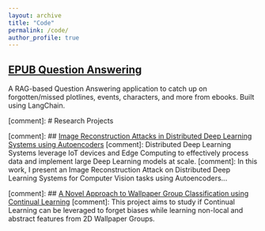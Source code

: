 ```yaml
---
layout: archive
title: "Code"
permalink: /code/
author_profile: true
---
```


## [EPUB Question Answering](https://github.com/piyushnags/epub-rag-qa)
A RAG-based Question Answering application to catch up on forgotten/missed plotlines, events, characters, and more from ebooks. Built using LangChain.

[comment]: # Research Projects

[comment]: ## [Image Reconstruction Attacks in Distributed Deep Learning Systems using Autoencoders](https://github.com/piyushnags/reconstruction)
[comment]: Distributed Deep Learning Systems leverage IoT devices and Edge Computing to effectively process data and implement large Deep Learning models at scale.
[comment]: In this work, I present an Image Reconstruction Attack on Distributed Deep Learning Systems for Computer Vision tasks using Autoencoders...

[comment]: ## [A Novel Approach to Wallpaper Group Classification using Continual Learning](https://github.com/piyushnags/wallpaper-clf)
[comment]: This project aims to study if Continual Learning can be leveraged to forget biases while learning non-local and abstract features from 2D Wallpaper Groups.
